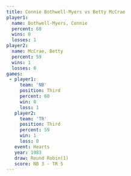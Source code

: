 ```yaml
---
title: Connie Bothwell-Myers vs Betty McCrae
player1:                      
  name: Bothwell-Myers, Connie
  percent: 60                 
  wins: 0                     
  losses: 1                   
player2:                      
  name: McCrae, Betty         
  percent: 59                 
  wins: 1                     
  losses: 0                   
games:
 - player1:         
     team: 'NB'     
     position: Third
     percent: 60    
     win: 0         
     loss: 1        
   player2:         
     team: 'TR'     
     position: Third
     percent: 59    
     win: 1         
     loss: 0        
   event: Hearts       
   year: 1983          
   draw: Round Robin(1)
   score: NB 3 - TR 5  
---
```

